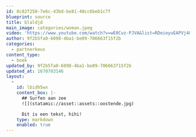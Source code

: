 ```yaml
---
id: 0c82f250-7e6c-43bd-be81-40cc6beb1c7f
blueprint: source
title: blaldjd
main_image: categories/woman.jpeg
video: 'https://www.youtube.com/watch?v=wE0Cuz-PJVA&list=RDeieyuEAPVj4&index=27&ab_channel=I-LAND-Topic'
author: 9f2b5fa0-6098-4ba1-be09-706663f15f2b
categories:
  - partnerkeus
content_type:
  - boek
updated_by: 9f2b5fa0-6098-4ba1-be09-706663f15f2b
updated_at: 1670703146
layout:
  -
    id: lbidh5wx
    content_box: |-
      ## Surfen aan zee
      ![](statamic://asset::assets::oostende.jpg)

      Dit is een tekst, hihi!
    type: markdown
    enabled: true
---
```

